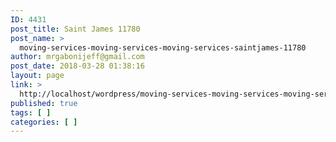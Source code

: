 ```yaml
---
ID: 4431
post_title: Saint James 11780
post_name: >
  moving-services-moving-services-moving-services-saintjames-11780
author: mrgabonijeff@gmail.com
post_date: 2018-03-28 01:38:16
layout: page
link: >
  http://localhost/wordpress/moving-services-moving-services-moving-services-saintjames-11780/
published: true
tags: [ ]
categories: [ ]
---
```

